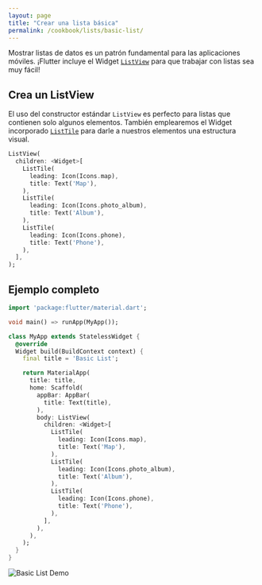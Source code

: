 ```yaml
---
layout: page
title: "Crear una lista básica"
permalink: /cookbook/lists/basic-list/
---
```


Mostrar listas de datos es un patrón fundamental para las aplicaciones móviles. ¡Flutter incluye el Widget [`ListView`](https://docs.flutter.io/flutter/widgets/ListView-class.html)
para que trabajar con listas sea muy fácil!

## Crea un ListView 

El uso del constructor estándar `ListView` es perfecto para listas que contienen solo algunos elementos. También emplearemos el Widget incorporado [`ListTile`](https://docs.flutter.io/flutter/material/ListTile-class.html) para darle a nuestros elementos una estructura visual.

<!-- skip -->
```dart
ListView(
  children: <Widget>[
    ListTile(
      leading: Icon(Icons.map),
      title: Text('Map'),
    ),
    ListTile(
      leading: Icon(Icons.photo_album),
      title: Text('Album'),
    ),
    ListTile(
      leading: Icon(Icons.phone),
      title: Text('Phone'),
    ),
  ],
);
```

## Ejemplo completo

```dart
import 'package:flutter/material.dart';

void main() => runApp(MyApp());

class MyApp extends StatelessWidget {
  @override
  Widget build(BuildContext context) {
    final title = 'Basic List';

    return MaterialApp(
      title: title,
      home: Scaffold(
        appBar: AppBar(
          title: Text(title),
        ),
        body: ListView(
          children: <Widget>[
            ListTile(
              leading: Icon(Icons.map),
              title: Text('Map'),
            ),
            ListTile(
              leading: Icon(Icons.photo_album),
              title: Text('Album'),
            ),
            ListTile(
              leading: Icon(Icons.phone),
              title: Text('Phone'),
            ),
          ],
        ),
      ),
    );
  }
}
```

![Basic List Demo](/images/cookbook/basic-list.png)
